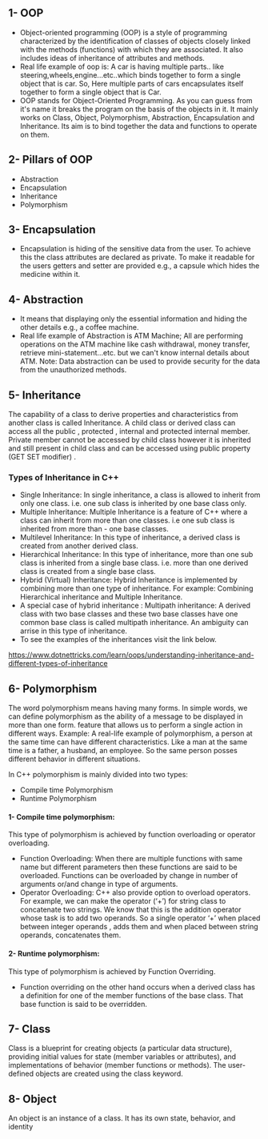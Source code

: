 ## 1- OOP
- Object-oriented programming (OOP) is a style of programming characterized by the identification of classes of objects closely linked with the methods (functions) with which they are associated. It also includes ideas of inheritance of attributes and methods.
- Real life example of oop is: A car is having multiple parts.. like steering,wheels,engine...etc..which binds together to form a single object that is car. So, Here multiple parts of cars encapsulates itself together to form a single object that is Car.
- OOP stands for Object-Oriented Programming. As you can guess from it's name it breaks the program on the basis of the objects in it. It mainly works on Class, Object, Polymorphism, Abstraction, Encapsulation and Inheritance. Its aim is to bind together the data and functions to operate on them.

## 2- Pillars of OOP
- Abstraction
- Encapsulation
- Inheritance
- Polymorphism

## 3- Encapsulation
- Encapsulation is hiding of the sensitive data from the user. To achieve this the class attributes are declared as private. To make it readable for the users getters and setter are provided e.g., a capsule which hides the medicine within it.

## 4- Abstraction
- It means that displaying only the essential information and hiding the other details e.g., a coffee machine.
- Real life example of Abstraction is ATM Machine; All are performing operations on the ATM machine like cash withdrawal, money transfer, retrieve mini-statement…etc. but we can't know internal details about ATM. Note: Data abstraction can be used to provide security for the data from the unauthorized methods.

## 5- Inheritance
The capability of a class to derive properties and characteristics from another class is called Inheritance. A child class or derived class can access all the public , protected , internal and protected internal member. Private member cannot be accessed by child class however it is inherited and still present in child class and can be accessed using public property (GET SET modifier) .

### Types of Inheritance in C++
- Single Inheritance: In single inheritance, a class is allowed to inherit from only one class. i.e. one sub class is inherited by one base class only.
- Multiple Inheritance: Multiple Inheritance is a feature of C++ where a class can inherit from more than one classes. i.e one sub class is inherited from more than - one base classes.
- Multilevel Inheritance: In this type of inheritance, a derived class is created from another derived class.
- Hierarchical Inheritance: In this type of inheritance, more than one sub class is inherited from a single base class. i.e. more than one derived class is created from a single base class.
- Hybrid (Virtual) Inheritance: Hybrid Inheritance is implemented by combining more than one type of inheritance. For example: Combining Hierarchical inheritance and Multiple Inheritance.
- A special case of hybrid inheritance : Multipath inheritance: A derived class with two base classes and these two base classes have one common base class is called multipath inheritance. An ambiguity can arrise in this type of inheritance.
- To see the examples of the inheritances visit the link below.

https://www.dotnettricks.com/learn/oops/understanding-inheritance-and-different-types-of-inheritance

## 6- Polymorphism
The word polymorphism means having many forms. In simple words, we can define polymorphism as the ability of a message to be displayed in more than one form.
feature that allows us to perform a single action in different ways.
Example:
A real-life example of polymorphism, a person at the same time can have different characteristics. Like a man at the same time is a father, a husband, an employee. So the same person posses different behavior in different situations.

In C++ polymorphism is mainly divided into two types:

- Compile time Polymorphism
- Runtime Polymorphism
#### 1- Compile time polymorphism:
This type of polymorphism is achieved by function overloading or operator overloading.

- Function Overloading: When there are multiple functions with same name but different parameters then these functions are said to be overloaded. Functions can be overloaded by change in number of arguments or/and change in type of arguments.
- Operator Overloading: C++ also provide option to overload operators. For example, we can make the operator (‘+’) for string class to concatenate two strings. We know that this is the addition operator whose task is to add two operands. So a single operator ‘+’ when placed between integer operands , adds them and when placed between string operands, concatenates them.
#### 2- Runtime polymorphism:
This type of polymorphism is achieved by Function Overriding.

- Function overriding on the other hand occurs when a derived class has a definition for one of the member functions of the base class. That base function is said to be overridden.

## 7- Class
Class is a blueprint for creating objects (a particular data structure), providing initial values for state (member variables or attributes), and implementations of behavior (member functions or methods). The user-defined objects are created using the class keyword.

## 8- Object
An object is an instance of a class. It has its own state, behavior, and identity

